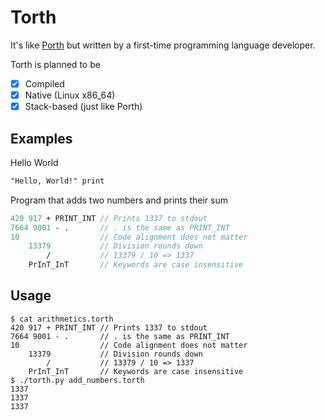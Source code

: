 # Torth

It's like [Porth](https://gitlab.com/tsoding/porth) but written by a first-time programming language developer.

Torth is planned to be
- [x] Compiled
- [x] Native (Linux x86_64)
- [x] Stack-based (just like Porth)

## Examples

Hello World

```pascal
"Hello, World!" print
```

Program that adds two numbers and prints their sum

```pascal
420 917 + PRINT_INT // Prints 1337 to stdout
7664 9001 - .       // . is the same as PRINT_INT
10                  // Code alignment does not matter
    13379           // Division rounds down
        /           // 13379 / 10 => 1337
    PrInT_InT       // Keywords are case insensitive
```

## Usage

```console
$ cat arithmetics.torth
420 917 + PRINT_INT // Prints 1337 to stdout
7664 9001 - .       // . is the same as PRINT_INT
10                  // Code alignment does not matter
    13379           // Division rounds down
        /           // 13379 / 10 => 1337
    PrInT_InT       // Keywords are case insensitive
$ ./torth.py add_numbers.torth
1337
1337
1337
```
